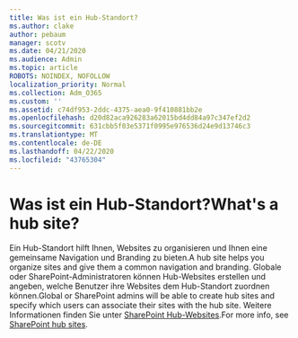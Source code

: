 ```yaml
---
title: Was ist ein Hub-Standort?
ms.author: clake
author: pebaum
manager: scotv
ms.date: 04/21/2020
ms.audience: Admin
ms.topic: article
ROBOTS: NOINDEX, NOFOLLOW
localization_priority: Normal
ms.collection: Adm_O365
ms.custom: ''
ms.assetid: c74df953-2ddc-4375-aea0-9f410881bb2e
ms.openlocfilehash: d20d82aca926283a62015bd4dd84a97c347ef2d2
ms.sourcegitcommit: 631cbb5f03e5371f0995e976536d24e9d13746c3
ms.translationtype: MT
ms.contentlocale: de-DE
ms.lasthandoff: 04/22/2020
ms.locfileid: "43765304"
---
```

# <a name="whats-a-hub-site"></a><span data-ttu-id="2d3af-102">Was ist ein Hub-Standort?</span><span class="sxs-lookup"><span data-stu-id="2d3af-102">What's a hub site?</span></span>

<span data-ttu-id="2d3af-103">Ein Hub-Standort hilft Ihnen, Websites zu organisieren und Ihnen eine gemeinsame Navigation und Branding zu bieten.</span><span class="sxs-lookup"><span data-stu-id="2d3af-103">A hub site helps you organize sites and give them a common navigation and branding.</span></span> <span data-ttu-id="2d3af-104">Globale oder SharePoint-Administratoren können Hub-Websites erstellen und angeben, welche Benutzer ihre Websites dem Hub-Standort zuordnen können.</span><span class="sxs-lookup"><span data-stu-id="2d3af-104">Global or SharePoint admins will be able to create hub sites and specify which users can associate their sites with the hub site.</span></span> <span data-ttu-id="2d3af-105">Weitere Informationen finden Sie unter [SharePoint Hub-Websites](https://go.microsoft.com/fwlink/?linkid=869388).</span><span class="sxs-lookup"><span data-stu-id="2d3af-105">For more info, see [SharePoint hub sites](https://go.microsoft.com/fwlink/?linkid=869388).</span></span>
  